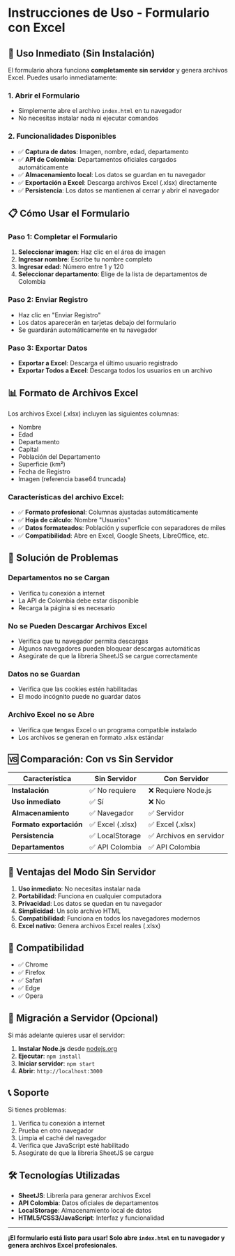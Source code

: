 # Instrucciones de Uso - Formulario con Excel

## 🚀 Uso Inmediato (Sin Instalación)

El formulario ahora funciona **completamente sin servidor** y genera archivos Excel. Puedes usarlo inmediatamente:

### 1. **Abrir el Formulario**
- Simplemente abre el archivo `index.html` en tu navegador
- No necesitas instalar nada ni ejecutar comandos

### 2. **Funcionalidades Disponibles**
- ✅ **Captura de datos**: Imagen, nombre, edad, departamento
- ✅ **API de Colombia**: Departamentos oficiales cargados automáticamente
- ✅ **Almacenamiento local**: Los datos se guardan en tu navegador
- ✅ **Exportación a Excel**: Descarga archivos Excel (.xlsx) directamente
- ✅ **Persistencia**: Los datos se mantienen al cerrar y abrir el navegador

## 📋 Cómo Usar el Formulario

### **Paso 1: Completar el Formulario**
1. **Seleccionar imagen**: Haz clic en el área de imagen
2. **Ingresar nombre**: Escribe tu nombre completo
3. **Ingresar edad**: Número entre 1 y 120
4. **Seleccionar departamento**: Elige de la lista de departamentos de Colombia

### **Paso 2: Enviar Registro**
- Haz clic en "Enviar Registro"
- Los datos aparecerán en tarjetas debajo del formulario
- Se guardarán automáticamente en tu navegador

### **Paso 3: Exportar Datos**
- **Exportar a Excel**: Descarga el último usuario registrado
- **Exportar Todos a Excel**: Descarga todos los usuarios en un archivo

## 📊 Formato de Archivos Excel

Los archivos Excel (.xlsx) incluyen las siguientes columnas:
- Nombre
- Edad
- Departamento
- Capital
- Población del Departamento
- Superficie (km²)
- Fecha de Registro
- Imagen (referencia base64 truncada)

### **Características del archivo Excel:**
- ✅ **Formato profesional**: Columnas ajustadas automáticamente
- ✅ **Hoja de cálculo**: Nombre "Usuarios"
- ✅ **Datos formateados**: Población y superficie con separadores de miles
- ✅ **Compatibilidad**: Abre en Excel, Google Sheets, LibreOffice, etc.

## 🔧 Solución de Problemas

### **Departamentos no se Cargan**
- Verifica tu conexión a internet
- La API de Colombia debe estar disponible
- Recarga la página si es necesario

### **No se Pueden Descargar Archivos Excel**
- Verifica que tu navegador permita descargas
- Algunos navegadores pueden bloquear descargas automáticas
- Asegúrate de que la librería SheetJS se cargue correctamente

### **Datos no se Guardan**
- Verifica que las cookies estén habilitadas
- El modo incógnito puede no guardar datos

### **Archivo Excel no se Abre**
- Verifica que tengas Excel o un programa compatible instalado
- Los archivos se generan en formato .xlsx estándar

## 🆚 Comparación: Con vs Sin Servidor

| Característica | Sin Servidor | Con Servidor |
|----------------|--------------|--------------|
| **Instalación** | ✅ No requiere | ❌ Requiere Node.js |
| **Uso inmediato** | ✅ Sí | ❌ No |
| **Almacenamiento** | ✅ Navegador | ✅ Servidor |
| **Formato exportación** | ✅ Excel (.xlsx) | ✅ Excel (.xlsx) |
| **Persistencia** | ✅ LocalStorage | ✅ Archivos en servidor |
| **Departamentos** | ✅ API Colombia | ✅ API Colombia |

## 🎯 Ventajas del Modo Sin Servidor

1. **Uso inmediato**: No necesitas instalar nada
2. **Portabilidad**: Funciona en cualquier computadora
3. **Privacidad**: Los datos se quedan en tu navegador
4. **Simplicidad**: Un solo archivo HTML
5. **Compatibilidad**: Funciona en todos los navegadores modernos
6. **Excel nativo**: Genera archivos Excel reales (.xlsx)

## 📱 Compatibilidad

- ✅ Chrome
- ✅ Firefox
- ✅ Safari
- ✅ Edge
- ✅ Opera

## 🔄 Migración a Servidor (Opcional)

Si más adelante quieres usar el servidor:

1. **Instalar Node.js** desde [nodejs.org](https://nodejs.org/)
2. **Ejecutar**: `npm install`
3. **Iniciar servidor**: `npm start`
4. **Abrir**: `http://localhost:3000`

## 📞 Soporte

Si tienes problemas:
1. Verifica tu conexión a internet
2. Prueba en otro navegador
3. Limpia el caché del navegador
4. Verifica que JavaScript esté habilitado
5. Asegúrate de que la librería SheetJS se cargue

## 🛠️ Tecnologías Utilizadas

- **SheetJS**: Librería para generar archivos Excel
- **API Colombia**: Datos oficiales de departamentos
- **LocalStorage**: Almacenamiento local de datos
- **HTML5/CSS3/JavaScript**: Interfaz y funcionalidad

---

**¡El formulario está listo para usar! Solo abre `index.html` en tu navegador y genera archivos Excel profesionales.** 